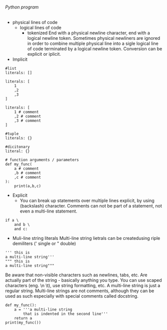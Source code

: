 ###### Python program
- physical lines of code
    - logical lines of code
        - tokenized
End with a physical newline character, end with a logical newline token.
Sometimes physical newliners are ignored in order to combine multiple physical line into a sigle logical line of code terminated by a logical newline token. Conversion can be explicit or iplicit.
- Implicit
```
#list 
literals: []

literals: [
    1
    ,2
    ,3
]

literals: [
    1 # comment
    ,2 # comment
    ,3 # comment
]

#tuple 
literals: {}

#dicitonary 
literal: {}

# function arguments / parameters
def my_func(
    a # comment
    ,b # comment
    ,c # comment 
):
    print(a,b,c)
```
- Explicit
    - You can break up statements over multiple lines explicit, by using \(backslash) character. Comments can not be part of a statement, not even a multi-line statement.
```
if a \
    and b \
    and c:
```
- Muli-line string literals
Multi-line string lietrals can be createdusing riple demiliters (' single or " double)
```
''' this is 
a multi-line string'''
""" this is 
a multi-line string"""
```
Be aware that non-visible characters such as newlines, tabs, etc. Are actually part of the string - basically anything you type. You can use scaped characters (eng. \n \t), use string formatting, etc.
A multi-line string is just a regular string.
Multi-line strings are not comments, although they can be used as such especially with special comments called docstring.
```
def my_func():
    a = '''a multi-line string
        that is indented in the second line'''
    return a
print(my_func())
